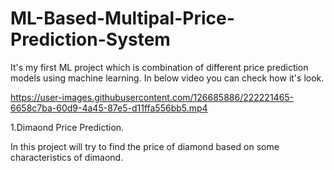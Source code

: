 # ML-Based-Multipal-Price-Prediction-System
It's my first ML project which is combination of different price prediction models using machine learning.
In below video you can check how it's look.

https://user-images.githubusercontent.com/126685886/222221465-6658c7ba-60d9-4a45-87e5-d11ffa556bb5.mp4

1.Dimaond Price Prediction.

In this project will try to find the price of diamond based on some characteristics of dimaond.





